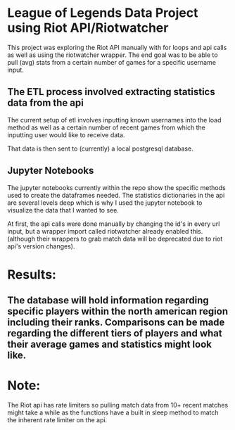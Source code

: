 # League of Legends Data Project using Riot API/Riotwatcher

This project was exploring the Riot API manually with for loops and api calls as well as using the riotwatcher wrapper.
The end goal was to be able to pull (avg) stats from a certain number of games for a specific username input.

## The ETL process involved extracting statistics data from the api

The current setup of etl involves inputting known usernames into the load method as well as a certain number of recent games from which the inputting user would like to receive data.

That data is then sent to (currently) a local postgresql database.

## Jupyter Notebooks
The jupyter notebooks currently within the repo show the specific methods used to create the dataframes needed. The statistics dictionaries in the api are several levels deep which is why I used the jupyter notebook to visualize the data that I wanted to see.

At first, the api calls were done manually by changing the id's in every url input, but a wrapper import called riotwatcher already enabled this. (although their wrappers to grab match data will be deprecated due to riot api's version changes).

# Results:

## The database will hold information regarding specific players within the north american region including their ranks. Comparisons can be made regarding the different tiers of players and what their average games and statistics might look like.

# Note:
The Riot api has rate limiters so pulling match data from 10+ recent matches might take a while as the functions have a built in sleep method to match the inherent rate limiter on the api.